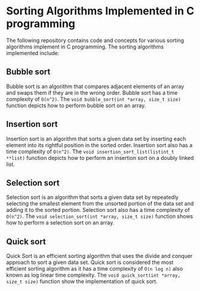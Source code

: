# Sorting Algorithms Implemented in C programming
The following repository contains code and concepts for various sorting algorithms implement in C programming. The sorting algorithms implemented include:
## Bubble sort
Bubble sort is an algorithm that compares adjacent elements of an array and swaps them if they are in the wrong order. Bubble sort has a time complexity of `O(n^2)`.
The `void bubble_sort(int *array, size_t size)` function depicts how to perform bubble sort on an array.

## Insertion sort
Insertion sort is an algorithm that sorts a given data set by inserting each element into its rightful position in the sorted order. Insertion sort also has a time complexity of `O(n^2)`. The `void insertion_sort_list(listint_t **list)` function depicts how to perform an insertion sort on a doubly linked list.

## Selection sort
Selection sort is an algorithm that sorts a given data set by repeatedly selecting the smallest element from the unsorted portion of the data set and adding it to the sorted portion. Selection sort also has a time complexity of `O(n^2)`. The `void selection_sort(int *array, size_t size)` function shows how to perform a selection sort on an array.

## Quick sort
Quick Sort is an efficient sorting algorithm that uses the divide and conquer approach to sort a given data set. Quick sort is considered the most efficient sorting algorithm as it has a time complexity of `O(n log n)` also known as log linear time complexity. The `void quick_sort(int *array, size_t size)` function show the implementation of quick sort. 
